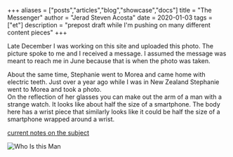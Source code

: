 +++
aliases = ["posts","articles","blog","showcase","docs"]
title = "The Messenger"
author = "Jerad Steven Acosta"
date = 2020-01-03
tags = ["et"]
description = "prepost draft while I'm pushing on many different content pieces"
+++

Late December I was working on this site and uploaded this photo. The picture spoke to me and I received a message. I assumed the message was meant to reach me in June because that is when the photo was taken. <br>

About the same time, Stephanie went to Morea and came home with electric teeth. Just over a year ago while I was in New Zealand Stephanie went to Morea and took a photo. <br>
On the reflection of her glasses you can make out the arm of a man with a strange watch. It looks like about half the size of a smartphone. The body here has a wrist piece that similarly looks like it could be half the size of a smartphone wrapped around a wrist. <br>

[current notes on the subject](https://radiobed.jerad.xyz/en/notes/theheights/bedroom/)

![Who Is this Man](https://radiobed.jerad.xyz/images/bedroom/bodyoutlined.jpeg)
